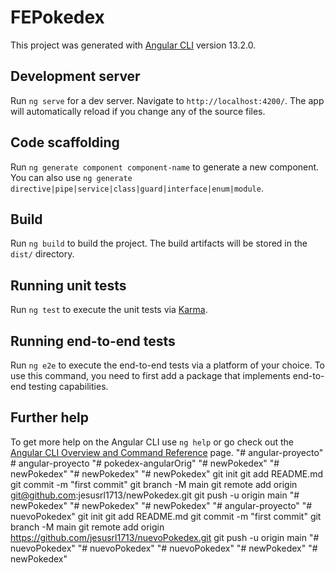 # FEPokedex

This project was generated with [Angular CLI](https://github.com/angular/angular-cli) version 13.2.0.

## Development server

Run `ng serve` for a dev server. Navigate to `http://localhost:4200/`. The app will automatically reload if you change any of the source files.

## Code scaffolding

Run `ng generate component component-name` to generate a new component. You can also use `ng generate directive|pipe|service|class|guard|interface|enum|module`.

## Build

Run `ng build` to build the project. The build artifacts will be stored in the `dist/` directory.

## Running unit tests

Run `ng test` to execute the unit tests via [Karma](https://karma-runner.github.io).

## Running end-to-end tests

Run `ng e2e` to execute the end-to-end tests via a platform of your choice. To use this command, you need to first add a package that implements end-to-end testing capabilities.

## Further help

To get more help on the Angular CLI use `ng help` or go check out the [Angular CLI Overview and Command Reference](https://angular.io/cli) page.
"# angular-proyecto" 
#   a n g u l a r - p r o y e c t o  
 "# pokedex-angularOrig" 
"# newPokedex" 
"# newPokedex" 
"# newPokedex" 
"# newPokedex"  git init git add README.md git commit -m "first commit" git branch -M main git remote add origin git@github.com:jesusrl1713/newPokedex.git git push -u origin main
"# newPokedex" 
"# newPokedex" 
"# newPokedex" 
"# angular-proyecto" 
"# nuevoPokedex"  git init git add README.md git commit -m "first commit" git branch -M main git remote add origin https://github.com/jesusrl1713/nuevoPokedex.git git push -u origin main
"# nuevoPokedex" 
"# nuevoPokedex" 
"# nuevoPokedex" 
"# newPokedex" 
"# newPokedex" 
